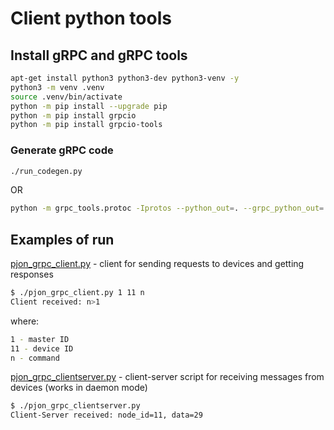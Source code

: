 # Client python tools

## Install gRPC and gRPC tools

```bash
apt-get install python3 python3-dev python3-venv -y
python3 -m venv .venv
source .venv/bin/activate
python -m pip install --upgrade pip
python -m pip install grpcio
python -m pip install grpcio-tools
```

### Generate gRPC code

```bash
./run_codegen.py
```

OR

```bash
python -m grpc_tools.protoc -Iprotos --python_out=. --grpc_python_out=. protos/pjongrpc.proto
```

## Examples of run

[pjon_grpc_client.py](pjon_grpc_client.py) - client for sending requests to devices and getting responses

```bash
$ ./pjon_grpc_client.py 1 11 n
Client received: n>1
```

where:

```bash
1 - master ID
11 - device ID
n - command
```

[pjon_grpc_clientserver.py](pjon_grpc_clientserver.py) - client-server script for receiving messages from devices (works in daemon mode)

```bash
$ ./pjon_grpc_clientserver.py
Client-Server received: node_id=11, data=29
```

